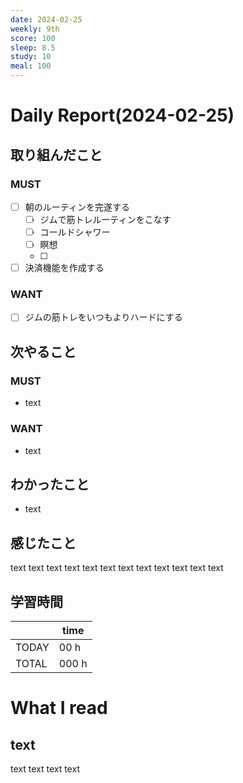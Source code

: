 ```yaml
---
date: 2024-02-25
weekly: 9th
score: 100
sleep: 8.5
study: 10
meal: 100
---
```

# Daily Report(2024-02-25)
## 取り組んだこと
### MUST
- [ ] 朝のルーティンを完遂する
	- [ ] ジムで筋トレルーティンをこなす
	- [ ] コールドシャワー
	- [ ] 瞑想
	- [ ] 
- [ ] 決済機能を作成する
### WANT
- [ ] ジムの筋トレをいつもよりハードにする
## 次やること
### MUST
- text
### WANT
- text
## わかったこと
- text
## 感じたこと
text text text text text text text text text text text text
## 学習時間
|       | time  | 
| ----- | ----- |
| TODAY | 00 h   |
| TOTAL | 000 h |
# What I read
## text 
text text text text